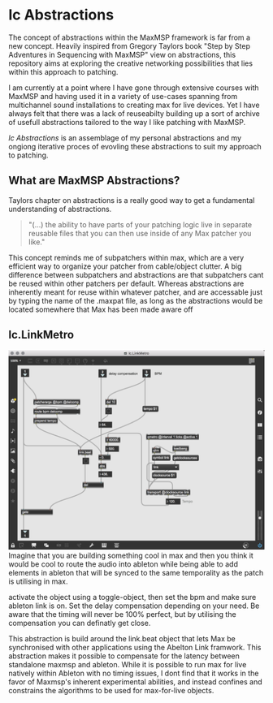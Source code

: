 # lc Abstractions 
The concept of abstractions within the MaxMSP framework is far from a new concept. Heavily inspired from Gregory Taylors book "Step by Step Adventures in Sequencing with MaxMSP" view on abstractions, this repository aims at exploring the creative networking possibilities that lies within this approach to patching.

I am currently at a point where I have gone through extensive courses with MaxMSP and having used it in a variety of use-cases spanning from multichannel sound installations to creating max for live devices. Yet I have always felt that there was a lack of reuseabilty building up a sort of archive of usefull abstractions tailored to the way I like patching with MaxMSP.

*lc Abstractions* is an assemblage of my personal abstractions and my ongiong iterative proces of evovling these abstractions to suit my approach to patching.

## What are MaxMSP Abstractions?
Taylors chapter on abstractions is a really good way to get a fundamental understanding of abstractions.

> "(...) the ability to have parts of your patching logic live in separate reusable files that you can then use inside of any Max patcher you like." 

This concept reminds me of subpatchers within max, which are a very efficient way to organize your patcher from cable/object clutter. A big difference between subpatchers and abstractions are that subpatchers cant be reused within other patchers per default. Whereas abstractions are inherently meant for reuse within whatever patcher, and are accessable just by typing the name of the .maxpat file, as long as the abstractions would be located somewhere that Max has been made aware off

## lc.LinkMetro
![](./media/lc_LinkMetroPatcher.png)
Imagine that you are building something cool in max and then you think it would be cool to route the audio into ableton while being able to add elements in ableton that will be synced to the same temporality as the patch is utilising in max.

activate the object using a toggle-object, then set the bpm and make sure ableton link is on. Set the delay compensation depending on your need. Be aware that the timing will never be 100% perfect, but by utilising the compensation you can definatly get close.

This abstraction is build around the link.beat object that lets Max be synchronised with other applications using the Abelton Link framwork. This abstraction makes it possible to compensate for the latency between standalone maxmsp and ableton. While it is possible to run max for live natively within Ableton with no timing issues, I dont find that it works in the favor of Maxmsp's inherent experimental abilities, and instead confines and constrains the algorithms to be used for max-for-live objects.